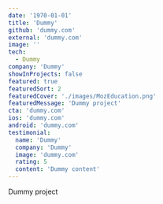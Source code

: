 ```yaml
---
date: '1970-01-01'
title: 'Dummy'
github: 'dummy.com'
external: 'dummy.com'
image: ''
tech:
  - Dummy
company: 'Dummy'
showInProjects: false
featured: true
featuredSort: 2
featuredCover: './images/MozEducation.png'
featuredMessage: 'Dummy project'
cta: 'dummy.com'
ios: 'dummy.com'
android: 'dummy.com'
testimonial:
  name: 'Dummy'
  company: 'Dummy'
  image: 'dummy.com'
  rating: 5
  content: 'Dummy content'
---
```


Dummy project
